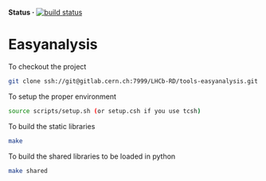 **Status ·** [![build status](https://gitlab.cern.ch/LHCb-RD/tools-easyanalysis/badges/master/build.svg)](https://gitlab.cern.ch/LHCb-RD/tools-easyanalysis/pipelines)

# Easyanalysis

To checkout the project
```bash
git clone ssh://git@gitlab.cern.ch:7999/LHCb-RD/tools-easyanalysis.git
```

To setup the proper environment
```bash
source scripts/setup.sh (or setup.csh if you use tcsh)
```

To build the static libraries
```bash
make
```

To build the shared libraries to be loaded in python
```bash
make shared
```
